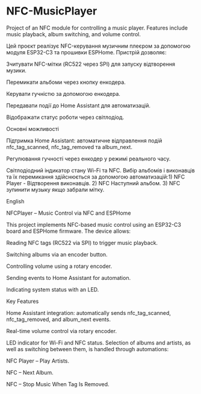 # NFC-MusicPlayer
Project of an NFC module for controlling a music player. Features include music playback, album switching, and volume control.

Цей проєкт реалізує NFC-керування музичним плеєром за допомогою модуля ESP32-C3 та прошивки ESPHome. Пристрій дозволяє:

Зчитувати NFC-мітки (RC522 через SPI) для запуску відтворення музики.

Перемикати альбоми через кнопку енкодера.

Керувати гучністю за допомогою енкодера.

Передавати події до Home Assistant для автоматизацій.

Відображати статус роботи через світлодіод.

Основні можливості

Підтримка Home Assistant: автоматичне відправлення подій nfc_tag_scanned, nfc_tag_removed та album_next.

Регулювання гучності через енкодер у режимі реального часу.

Світлодіодний індикатор стану Wi-Fi та NFC.
Вибір альбомів і виконавців та їх перемикання здійснюється за допомогою автоматизацій:1) NFC Player - Відтворення виконавців. 2) NFC Наступний альбом. 3) NFC зупинити музыку якщо забрали мітку.


English

NFCPlayer – Music Control via NFC and ESPHome

This project implements NFC-based music control using an ESP32-C3 board and ESPHome firmware. The device allows:

Reading NFC tags (RC522 via SPI) to trigger music playback.

Switching albums via an encoder button.

Controlling volume using a rotary encoder.

Sending events to Home Assistant for automation.

Indicating system status with an LED.

Key Features

Home Assistant integration: automatically sends nfc_tag_scanned, nfc_tag_removed, and album_next events.

Real-time volume control via rotary encoder.

LED indicator for Wi-Fi and NFC status.
Selection of albums and artists, as well as switching between them, is handled through automations:

NFC Player – Play Artists.

NFC – Next Album.

NFC – Stop Music When Tag Is Removed.
